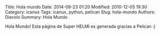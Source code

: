 Title: Hola mundo
Date: 2014-08-23 01:20
Modified: 2010-12-05 19:30
Category: icanux
Tags: icanux, python, pelican
Slug: hola-mundo
Authors: Diavolo
Summary: Hola Mundo


Hola Mundo!
Esta página de Super HELMI es generada gracias a Pelican :)
